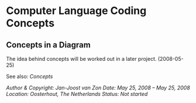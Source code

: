 ﻿Computer Language Coding Concepts
=================================

## **Concepts in a Diagram**
The idea behind concepts will be worked out in a later project. (2008-05-25)

See also: *Concepts*


*Author & Copyright: Jan-Joost van Zon        Date: May 25, 2008 – May 25, 2008        Location: Oosterhout, The Netherlands        Status: Not started*

